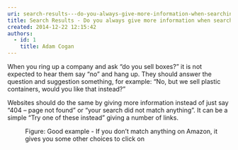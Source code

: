 ```yaml
---
uri: search-results---do-you-always-give-more-information-when-searching-doesnt-find-anything
title: Search Results - Do you always give more information when searching doesn’t find anything?
created: 2014-12-22 12:15:42
authors:
  - id: 1
    title: Adam Cogan
---
```





<span class='intro'> <div title="Page 4" class="page"><div><div><p class="ssw15-rteElement-P">When you ring up a company and ask “do you sell boxes?” it is not expected to hear them
say “no” and hang up.&#160;They should answer the question and suggestion something, for example&#58; “No, but we sell
plastic containers, would you like that instead?”
​</p></div></div><div><div><p class="ssw15-rteElement-P">Websites should do the same by giving more information instead of just say “404 – page not&#160;found” or “your search did not match anything”. It can be a simple “Try one of these instead”&#160;giving a number of links.&#160;​</p></div></div></div> </span>

<dl class="goodImage"><dt><img src="/PublishingImages/amazon-search.jpg" alt="" /></dt><dd>Figure&#58; Good example - If you don’t match anything on Amazon, it gives you some other choices to click on</dd></dl>


